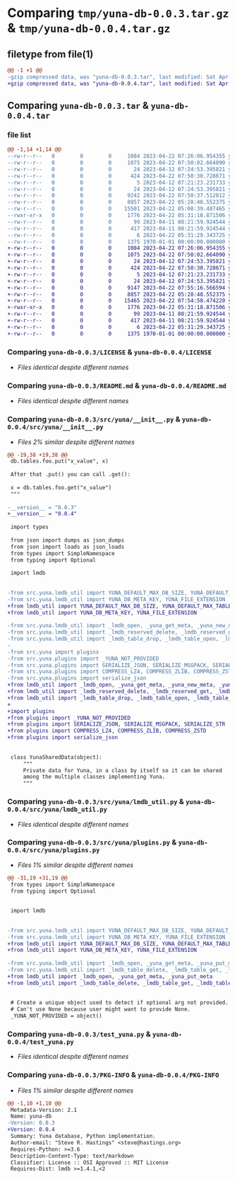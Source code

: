 # Comparing `tmp/yuna-db-0.0.3.tar.gz` & `tmp/yuna-db-0.0.4.tar.gz`

## filetype from file(1)

```diff
@@ -1 +1 @@
-gzip compressed data, was "yuna-db-0.0.3.tar", last modified: Sat Apr 22 07:51:30 2023, max compression
+gzip compressed data, was "yuna-db-0.0.4.tar", last modified: Sat Apr 22 07:57:23 2023, max compression
```

## Comparing `yuna-db-0.0.3.tar` & `yuna-db-0.0.4.tar`

### file list

```diff
@@ -1,14 +1,14 @@
--rw-r--r--   0        0        0     1084 2023-04-22 07:26:06.954355 yuna-db-0.0.3/LICENSE
--rw-r--r--   0        0        0     1075 2023-04-22 07:50:02.664090 yuna-db-0.0.3/README.md
--rw-r--r--   0        0        0       24 2023-04-12 07:24:53.395821 yuna-db-0.0.3/__init__.py
--rw-r--r--   0        0        0      424 2023-04-22 07:50:30.728671 yuna-db-0.0.3/pyproject.toml
--rw-r--r--   0        0        0        5 2023-04-12 07:21:23.231733 yuna-db-0.0.3/requirements.txt
--rw-r--r--   0        0        0       24 2023-04-12 07:24:53.395821 yuna-db-0.0.3/src/__init__.py
--rw-r--r--   0        0        0     9242 2023-04-22 07:50:37.512812 yuna-db-0.0.3/src/yuna/__init__.py
--rw-r--r--   0        0        0     8857 2023-04-22 05:28:48.552375 yuna-db-0.0.3/src/yuna/lmdb_util.py
--rw-r--r--   0        0        0    15501 2023-04-22 05:08:39.487465 yuna-db-0.0.3/src/yuna/plugins.py
--rwxr-xr-x   0        0        0     1776 2023-04-22 05:31:18.871506 yuna-db-0.0.3/test_yuna.py
--rw-r--r--   0        0        0       99 2023-04-11 08:21:59.924544 yuna-db-0.0.3/tests/__init__.py
--rw-r--r--   0        0        0      417 2023-04-11 08:21:59.924544 yuna-db-0.0.3/tests/test_simple.py
--rw-r--r--   0        0        0        6 2023-04-22 05:31:29.343725 yuna-db-0.0.3/version.txt
--rw-r--r--   0        0        0     1375 1970-01-01 00:00:00.000000 yuna-db-0.0.3/PKG-INFO
+-rw-r--r--   0        0        0     1084 2023-04-22 07:26:06.954355 yuna-db-0.0.4/LICENSE
+-rw-r--r--   0        0        0     1075 2023-04-22 07:50:02.664090 yuna-db-0.0.4/README.md
+-rw-r--r--   0        0        0       24 2023-04-12 07:24:53.395821 yuna-db-0.0.4/__init__.py
+-rw-r--r--   0        0        0      424 2023-04-22 07:50:30.728671 yuna-db-0.0.4/pyproject.toml
+-rw-r--r--   0        0        0        5 2023-04-12 07:21:23.231733 yuna-db-0.0.4/requirements.txt
+-rw-r--r--   0        0        0       24 2023-04-12 07:24:53.395821 yuna-db-0.0.4/src/__init__.py
+-rw-r--r--   0        0        0     9147 2023-04-22 07:55:16.566594 yuna-db-0.0.4/src/yuna/__init__.py
+-rw-r--r--   0        0        0     8857 2023-04-22 05:28:48.552375 yuna-db-0.0.4/src/yuna/lmdb_util.py
+-rw-r--r--   0        0        0    15465 2023-04-22 07:54:58.474220 yuna-db-0.0.4/src/yuna/plugins.py
+-rwxr-xr-x   0        0        0     1776 2023-04-22 05:31:18.871506 yuna-db-0.0.4/test_yuna.py
+-rw-r--r--   0        0        0       99 2023-04-11 08:21:59.924544 yuna-db-0.0.4/tests/__init__.py
+-rw-r--r--   0        0        0      417 2023-04-11 08:21:59.924544 yuna-db-0.0.4/tests/test_simple.py
+-rw-r--r--   0        0        0        6 2023-04-22 05:31:29.343725 yuna-db-0.0.4/version.txt
+-rw-r--r--   0        0        0     1375 1970-01-01 00:00:00.000000 yuna-db-0.0.4/PKG-INFO
```

### Comparing `yuna-db-0.0.3/LICENSE` & `yuna-db-0.0.4/LICENSE`

 * *Files identical despite different names*

### Comparing `yuna-db-0.0.3/README.md` & `yuna-db-0.0.4/README.md`

 * *Files identical despite different names*

### Comparing `yuna-db-0.0.3/src/yuna/__init__.py` & `yuna-db-0.0.4/src/yuna/__init__.py`

 * *Files 2% similar despite different names*

```diff
@@ -19,38 +19,38 @@
 db.tables.foo.put("x_value", x)
 
 After that .put() you can call .get():
 
 x = db.tables.foo.get("x_value")
 """
 
-__version__ = "0.0.3"
+__version__ = "0.0.4"
 
 import types
 
 from json import dumps as json_dumps
 from json import loads as json_loads
 from types import SimpleNamespace
 from typing import Optional
 
 import lmdb
 
 
-from src.yuna.lmdb_util import YUNA_DEFAULT_MAX_DB_SIZE, YUNA_DEFAULT_MAX_TABLES
-from src.yuna.lmdb_util import YUNA_DB_META_KEY, YUNA_FILE_EXTENSION
+from lmdb_util import YUNA_DEFAULT_MAX_DB_SIZE, YUNA_DEFAULT_MAX_TABLES
+from lmdb_util import YUNA_DB_META_KEY, YUNA_FILE_EXTENSION
 
-from src.yuna.lmdb_util import _lmdb_open, _yuna_get_meta, _yuna_new_meta, _yuna_put_meta
-from src.yuna.lmdb_util import _lmdb_reserved_delete, _lmdb_reserved_get, _lmdb_reserved_put
-from src.yuna.lmdb_util import _lmdb_table_drop, _lmdb_table_open, _lmdb_table_truncate
-
-from src.yuna import plugins
-from src.yuna.plugins import _YUNA_NOT_PROVIDED
-from src.yuna.plugins import SERIALIZE_JSON, SERIALIZE_MSGPACK, SERIALIZE_STR
-from src.yuna.plugins import COMPRESS_LZ4, COMPRESS_ZLIB, COMPRESS_ZSTD
-from src.yuna.plugins import serialize_json
+from lmdb_util import _lmdb_open, _yuna_get_meta, _yuna_new_meta, _yuna_put_meta
+from lmdb_util import _lmdb_reserved_delete, _lmdb_reserved_get, _lmdb_reserved_put
+from lmdb_util import _lmdb_table_drop, _lmdb_table_open, _lmdb_table_truncate
+
+import plugins
+from plugins import _YUNA_NOT_PROVIDED
+from plugins import SERIALIZE_JSON, SERIALIZE_MSGPACK, SERIALIZE_STR
+from plugins import COMPRESS_LZ4, COMPRESS_ZLIB, COMPRESS_ZSTD
+from plugins import serialize_json
 
 
 class YunaSharedData(object):
     """
     Private data for Yuna, in a class by itself so it can be shared
     among the multiple classes implementing Yuna.
     """
```

### Comparing `yuna-db-0.0.3/src/yuna/lmdb_util.py` & `yuna-db-0.0.4/src/yuna/lmdb_util.py`

 * *Files identical despite different names*

### Comparing `yuna-db-0.0.3/src/yuna/plugins.py` & `yuna-db-0.0.4/src/yuna/plugins.py`

 * *Files 1% similar despite different names*

```diff
@@ -31,19 +31,19 @@
 from types import SimpleNamespace
 from typing import Optional
 
 
 import lmdb
 
 
-from src.yuna.lmdb_util import YUNA_DEFAULT_MAX_DB_SIZE, YUNA_DEFAULT_MAX_TABLES
-from src.yuna.lmdb_util import YUNA_DB_META_KEY, YUNA_FILE_EXTENSION
+from lmdb_util import YUNA_DEFAULT_MAX_DB_SIZE, YUNA_DEFAULT_MAX_TABLES
+from lmdb_util import YUNA_DB_META_KEY, YUNA_FILE_EXTENSION
 
-from src.yuna.lmdb_util import _lmdb_open, _yuna_get_meta, _yuna_put_meta
-from src.yuna.lmdb_util import _lmdb_table_delete, _lmdb_table_get, _lmdb_table_put
+from lmdb_util import _lmdb_open, _yuna_get_meta, _yuna_put_meta
+from lmdb_util import _lmdb_table_delete, _lmdb_table_get, _lmdb_table_put
 
 
 # Create a unique object used to detect if optional arg not provided.
 # Can't use None because user might want to provide None.
 _YUNA_NOT_PROVIDED = object()
```

### Comparing `yuna-db-0.0.3/test_yuna.py` & `yuna-db-0.0.4/test_yuna.py`

 * *Files identical despite different names*

### Comparing `yuna-db-0.0.3/PKG-INFO` & `yuna-db-0.0.4/PKG-INFO`

 * *Files 1% similar despite different names*

```diff
@@ -1,10 +1,10 @@
 Metadata-Version: 2.1
 Name: yuna-db
-Version: 0.0.3
+Version: 0.0.4
 Summary: Yuna database, Python implementation.
 Author-email: "Steve R. Hastings" <steve@hastings.org>
 Requires-Python: >=3.6
 Description-Content-Type: text/markdown
 Classifier: License :: OSI Approved :: MIT License
 Requires-Dist: lmdb >=1.4.1,<2
```

